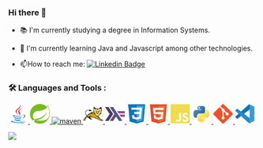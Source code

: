 ### Hi there 👋

- 📚 I'm currently studying a degree in Information Systems.

- 🌱 I'm currently learning Java and Javascript among other technologies.

- :mailbox:How to reach me: [![Linkedin Badge](https://img.shields.io/badge/Mateo%20Valdesolo-blue?style=flat&logo=Linkedin&logoColor=white)](https://www.linkedin.com/in/mateo-valdesolo/)

<h3 align="left">🛠 Languages and Tools :</h3>

<p align="left"> 

<!-- Java -->
<a href="https://www.java.com/" target="_blank"> 
<img src="https://github.com/devicons/devicon/blob/master/icons/java/java-original.svg" alt="html5" width="40" height="40"/> 
</a> 

<!-- Spring -->
<a href="https://spring.io/" target="_blank"> 
<img src="https://github.com/devicons/devicon/blob/master/icons/spring/spring-original.svg" alt="spring" width="40" height="40"/> 
</a>

<!-- Maven -->
<a href="https://maven.apache.org/" target="_blank"> 
<img src="https://user-images.githubusercontent.com/43886029/158700686-2b7f0d3d-2cfa-4ed0-9783-3b4b0d24469e.svg" alt="maven" width="40" height="40"/> 
</a> 

<!-- Tomcat -->
<a href="https://tomcat.apache.org/" target="_blank">
<img src="https://github.com/devicons/devicon/blob/master/icons/tomcat/tomcat-original.svg" alt="tomcat" width="40" height="40" />
</a>

<!-- MariaDB 
<a href="https://mariadb.com/" target="_blank">
<img src="https://mariadb.com/wp-content/uploads/2019/11/mariadb-logo-vertical_white.svg" alt="mariadb" width="40" height="40" />
</a> -->

<!-- Haskell -->
<a href="https://www.haskell.org/" target="_blank"> 
<img src="https://github.com/devicons/devicon/blob/master/icons/haskell/haskell-original.svg" alt="haskell" width="40" height="40"/> 
</a> 

<!-- CSS -->
<a href="https://www.w3schools.com/css/" target="_blank"> 
<img src="https://github.com/devicons/devicon/blob/master/icons/css3/css3-original.svg" alt="css3" width="40" height="40"/> 
</a>

<!-- HTML -->
<a href="https://www.w3.org/html/" target="_blank"> 
<img src="https://github.com/devicons/devicon/blob/master/icons/html5/html5-original.svg" alt="html" width="40" height="40"/> 
</a>

<!-- Javascript -->
<a href="https://developer.mozilla.org/en-US/docs/Web/JavaScript" target="_blank"> 
<img src="https://github.com/devicons/devicon/blob/master/icons/javascript/javascript-plain.svg" alt="javascript" width="40" height="40"/>
</a>

<!-- Python -->
<a href="https://www.python.org/" target="_blank"> 
<img src="https://github.com/devicons/devicon/blob/master/icons/python/python-original.svg" alt="python" width="40" height="40"/>
</a>

<!-- Git -->
<a href="https://git-scm.com/" target="_blank">
<img src="https://github.com/devicons/devicon/blob/master/icons/git/git-original.svg" alt="git" width="40" height="40"/>
</a>

<!-- Vscode -->
<a href="https://code.visualstudio.com/" target="_blank">
<img src="https://github.com/devicons/devicon/blob/master/icons/vscode/vscode-original.svg" alt="vscode" width="40" height="40"/>
</a>

</p>

<a href="https://github.com/anuraghazra/github-readme-stats">
  <img src="https://github-readme-stats.vercel.app/api/top-langs/?username=mateoValdesolo&layout=compact&theme=radical" />
</a>

